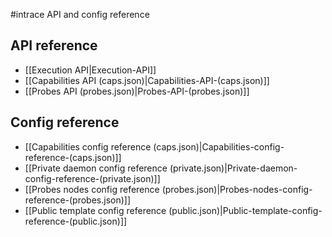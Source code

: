#intrace API and config reference

## API reference
* [[Execution API|Execution-API]]
* [[Capabilities API (caps.json)|Capabilities-API-(caps.json)]]
* [[Probes API (probes.json)|Probes-API-(probes.json)]]

## Config reference
* [[Capabilities config reference (caps.json)|Capabilities-config-reference-(caps.json)]]
* [[Private daemon config reference (private.json)|Private-daemon-config-reference-(private.json)]]
* [[Probes nodes config reference (probes.json)|Probes-nodes-config-reference-(probes.json)]]
* [[Public template config reference (public.json)|Public-template-config-reference-(public.json)]]